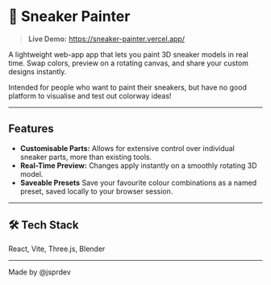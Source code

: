 # 🎨 Sneaker Painter

> **Live Demo:** https://sneaker-painter.vercel.app/

A lightweight web-app app that lets you paint 3D sneaker models in real time. Swap colors, preview on a rotating canvas, and share your custom designs instantly.

Intended for people who want to paint their sneakers, but have no good platform to visualise and test out colorway ideas!

---

## Features

- **Customisable Parts:** Allows for extensive control over individual sneaker parts, more than existing tools.
- **Real-Time Preview:** Changes apply instantly on a smoothly rotating 3D model.
- **Saveable Presets** Save your favourite colour combinations as a named preset, saved locally to your browser session.

---

## 🛠️ Tech Stack

React, Vite, Three.js, Blender

---

Made by @jsprdev
